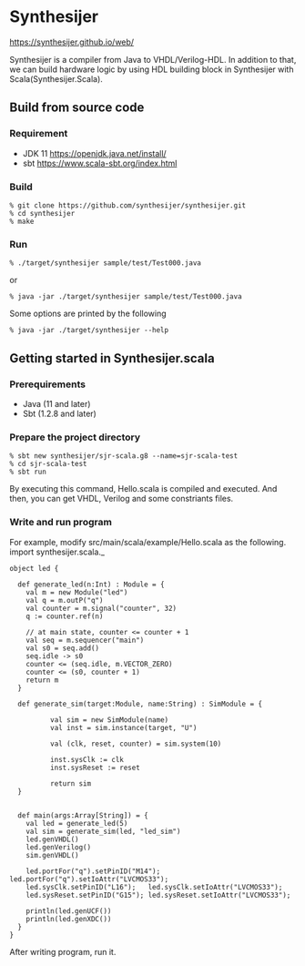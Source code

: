 # Synthesijer
https://synthesijer.github.io/web/

Synthesijer is a compiler from Java to VHDL/Verilog-HDL.
In addition to that, we can build hardware logic by using HDL building block in Synthesijer with Scala(Synthesijer.Scala).

## Build from source code
### Requirement

* JDK 11 https://openjdk.java.net/install/
* sbt https://www.scala-sbt.org/index.html

### Build

    % git clone https://github.com/synthesijer/synthesijer.git
    % cd synthesijer
    % make

### Run

    % ./target/synthesijer sample/test/Test000.java

or 

    % java -jar ./target/synthesijer sample/test/Test000.java

Some options are printed by the following

    % java -jar ./target/synthesijer --help


## Getting started in Synthesijer.scala

### Prerequirements

+ Java (11 and later)
+ Sbt (1.2.8 and later)

### Prepare the project directory

    % sbt new synthesijer/sjr-scala.g8 --name=sjr-scala-test
	% cd sjr-scala-test
    % sbt run

By executing this command, Hello.scala is compiled and executed. And then, you can get VHDL, Verilog and some constriants files.

### Write and run program
For example, modify src/main/scala/example/Hello.scala as the following.
    import synthesijer.scala._
        
    object led {
      
      def generate_led(n:Int) : Module = {
        val m = new Module("led")
        val q = m.outP("q")
        val counter = m.signal("counter", 32)
        q := counter.ref(n)
        
        // at main state, counter <= counter + 1
        val seq = m.sequencer("main")
        val s0 = seq.add()
        seq.idle -> s0
        counter <= (seq.idle, m.VECTOR_ZERO)
        counter <= (s0, counter + 1)
        return m
      }
      
      def generate_sim(target:Module, name:String) : SimModule = {
    
              val sim = new SimModule(name)
              val inst = sim.instance(target, "U")
              
              val (clk, reset, counter) = sim.system(10)
    
              inst.sysClk := clk
              inst.sysReset := reset
              
              return sim
      }
    
      
      def main(args:Array[String]) = {
        val led = generate_led(5)
        val sim = generate_sim(led, "led_sim")
        led.genVHDL()
        led.genVerilog()
        sim.genVHDL()
    
        led.portFor("q").setPinID("M14"); led.portFor("q").setIoAttr("LVCMOS33");
        led.sysClk.setPinID("L16");   led.sysClk.setIoAttr("LVCMOS33");
        led.sysReset.setPinID("G15"); led.sysReset.setIoAttr("LVCMOS33");
    
        println(led.genUCF())
        println(led.genXDC())
      }
    }

After writing program, run it.
